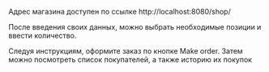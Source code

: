 Адрес магазина доступен по ссылке http://localhost:8080/shop/

После введения своих данных, можно выбрать необходимые позиции и ввести количество. 

Следуя инструкциям, оформите заказ по кнопке Make order. Затем можно посмотреть список покупателей, а также историю их покупок